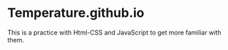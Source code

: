 # Temperature.github.io
This is a practice with Html-CSS and JavaScript to get more familiar with them.
